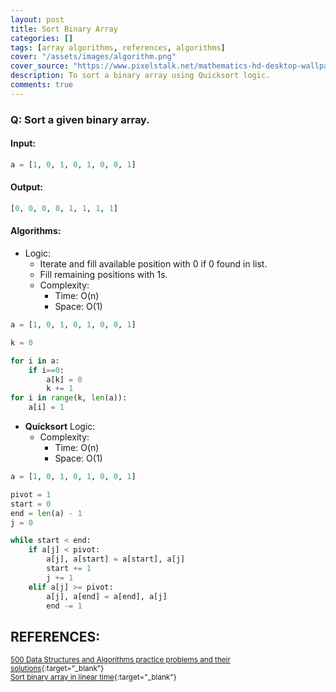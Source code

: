 ```yaml
---
layout: post
title: Sort Binary Array
categories: []
tags: [array algorithms, references, algorithms]
cover: "/assets/images/algorithm.png"
cover_source: "https://www.pixelstalk.net/mathematics-hd-desktop-wallpapers/"
description: To sort a binary array using Quicksort logic.
comments: true
---
```


### Q: Sort a given binary array.

#### Input:

```python
a = [1, 0, 1, 0, 1, 0, 0, 1]
```

#### Output:

```python
[0, 0, 0, 0, 1, 1, 1, 1]
```

#### Algorithms:

* Logic:
  * Iterate and fill available position with 0 if 0 found in list.
  * Fill remaining positions with 1s.
  * Complexity:
    * Time:     O(n)
    * Space:    O(1)

```python
a = [1, 0, 1, 0, 1, 0, 0, 1]

k = 0 

for i in a:
    if i==0:
        a[k] = 0
        k += 1
for i in range(k, len(a)):
    a[i] = 1
```

* **Quicksort** Logic:
  * Complexity:
    * Time:     O(n)
    * Space:    O(1)

```python
a = [1, 0, 1, 0, 1, 0, 0, 1]

pivot = 1
start = 0
end = len(a) - 1
j = 0

while start < end:   
    if a[j] < pivot:
        a[j], a[start] = a[start], a[j]
        start += 1
        j += 1
    elif a[j] >= pivot:
        a[j], a[end] = a[end], a[j]
        end -= 1
```

## REFERENCES:

<small>[500 Data Structures and Algorithms practice problems and their solutions](https://techiedelight.quora.com/500-Data-Structures-and-Algorithms-practice-problems-and-their-solutions){:target="_blank"}</small><br>
<small>[Sort binary array in linear time](http://www.techiedelight.com/sort-binary-array-linear-time/){:target="_blank"}</small>
